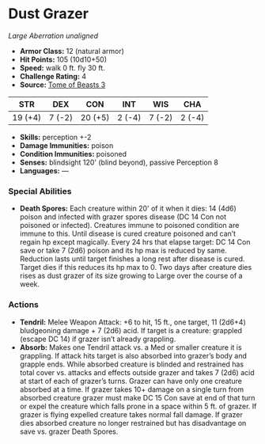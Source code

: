 # Dust Grazer

*Large* *Aberration* *unaligned*

- **Armor Class:** 12 (natural armor)
- **Hit Points:** 105 (10d10+50)
- **Speed:** walk 0 ft. fly 30 ft.
- **Challenge Rating:** 4
- **Source:** [Tome of Beasts 3](https://koboldpress.com/kpstore/product/tome-of-beasts-2-for-5th-edition/)

| STR | DEX | CON | INT | WIS | CHA |
| --- | --- | --- | --- | --- | --- |
| 19 (+4) | 7 (-2) | 20 (+5) | 2 (-4) | 7 (-2) | 2 (-4) |

- **Skills:** perception +-2
- **Damage Immunities:** poison
- **Condition Immunities:** poisoned
- **Senses:** blindsight 120' (blind beyond), passive Perception 8
- **Languages:** —
### Special Abilities
- **Death Spores:** Each creature within 20' of it when it dies: 14 (4d6) poison and infected with grazer spores disease (DC 14 Con not poisoned or infected). Creatures immune to poisoned condition are immune to this. Until disease is cured creature poisoned and can’t regain hp except magically. Every 24 hrs that elapse target: DC 14 Con save or take 7 (2d6) poison and its hp max is reduced by same. Reduction lasts until target finishes a long rest after disease is cured. Target dies if this reduces its hp max to 0. Two days after creature dies rises as dust grazer of its size growing to Large over the course of a week.
### Actions
- **Tendril:** Melee Weapon Attack: +6 to hit, 15 ft., one target, 11 (2d6+4) bludgeoning damage + 7 (2d6) acid. If target is a creature: grappled (escape DC 14) if grazer isn’t already grappling.
- **Absorb:** Makes one Tendril attack vs. a Med or smaller creature it is grappling. If attack hits target is  also absorbed into grazer’s body and grapple ends. While absorbed creature is blinded and restrained has total cover vs. attacks and effects outside grazer and takes 7 (2d6) acid at start of each of grazer’s turns. Grazer can have only one creature absorbed at a time. If grazer takes 10+ damage on a single turn from absorbed creature grazer must make DC 15 Con save at end of that turn or expel the creature which falls prone in a space within 5 ft. of grazer. If grazer is flying expelled creature takes normal fall damage. If grazer dies absorbed creature no longer restrained but has disadvantage on save vs. grazer Death Spores.
